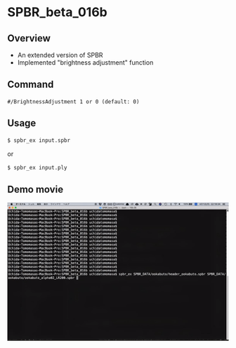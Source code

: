 # SPBR_beta_016b

## Overview
- An extended version of SPBR
- Implemented "brightness adjustment" function

## Command
```
#/BrightnessAdjustment 1 or 0 (default: 0)
```

## Usage
```bash
$ spbr_ex input.spbr
```
or
```bash
$ spbr_ex input.ply
```

## Demo movie
![demo](resources/demo.gif)